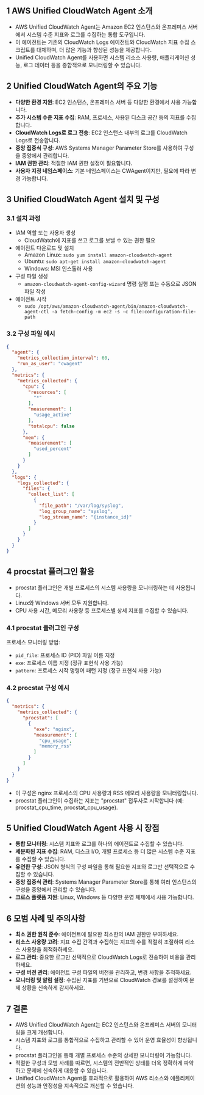 ## 1 AWS Unified CloudWatch Agent 소개

- AWS Unified CloudWatch Agent는 Amazon EC2 인스턴스와 온프레미스 서버에서 시스템 수준 지표와 로그를 수집하는 통합 도구입니다.
- 이 에이전트는 기존의 CloudWatch Logs 에이전트와 CloudWatch 지표 수집 스크립트를 대체하며, 더 많은 기능과 향상된 성능을 제공합니다.
- Unified CloudWatch Agent를 사용하면 시스템 리소스 사용량, 애플리케이션 성능, 로그 데이터 등을 종합적으로 모니터링할 수 있습니다.



## 2 Unified CloudWatch Agent의 주요 기능

- **다양한 환경 지원**: EC2 인스턴스, 온프레미스 서버 등 다양한 환경에서 사용 가능합니다.
- **추가 시스템 수준 지표 수집**: RAM, 프로세스, 사용된 디스크 공간 등의 지표를 수집합니다.
- **CloudWatch Logs로 로그 전송**: EC2 인스턴스 내부의 로그를 CloudWatch Logs로 전송합니다.
- **중앙 집중식 구성**: AWS Systems Manager Parameter Store를 사용하여 구성을 중앙에서 관리합니다.
- **IAM 권한 관리**: 적절한 IAM 권한 설정이 필요합니다.
- **사용자 지정 네임스페이스**: 기본 네임스페이스는 CWAgent이지만, 필요에 따라 변경 가능합니다.



## 3 Unified CloudWatch Agent 설치 및 구성

### 3.1 설치 과정

- IAM 역할 또는 사용자 생성
	- CloudWatch에 지표를 쓰고 로그를 보낼 수 있는 권한 필요
- 에이전트 다운로드 및 설치
	- Amazon Linux: `sudo yum install amazon-cloudwatch-agent`
	- Ubuntu: `sudo apt-get install amazon-cloudwatch-agent`
	- Windows: MSI 인스톨러 사용
- 구성 파일 생성
	- `amazon-cloudwatch-agent-config-wizard` 명령 실행 또는 수동으로 JSON 파일 작성
- 에이전트 시작
	- `sudo /opt/aws/amazon-cloudwatch-agent/bin/amazon-cloudwatch-agent-ctl -a fetch-config -m ec2 -s -c file:configuration-file-path`



### 3.2 구성 파일 예시

```json
{
  "agent": {
    "metrics_collection_interval": 60,
    "run_as_user": "cwagent"
  },
  "metrics": {
    "metrics_collected": {
      "cpu": {
        "resources": [
          "*"
        ],
        "measurement": [
          "usage_active"
        ],
        "totalcpu": false
      },
      "mem": {
        "measurement": [
          "used_percent"
        ]
      }
    }
  },
  "logs": {
    "logs_collected": {
      "files": {
        "collect_list": [
          {
            "file_path": "/var/log/syslog",
            "log_group_name": "syslog",
            "log_stream_name": "{instance_id}"
          }
        ]
      }
    }
  }
}
```



## 4 procstat 플러그인 활용

- procstat 플러그인은 개별 프로세스의 시스템 사용량을 모니터링하는 데 사용됩니다.
- Linux와 Windows 서버 모두 지원합니다.
- CPU 사용 시간, 메모리 사용량 등 프로세스별 상세 지표를 수집할 수 있습니다.



### 4.1 procstat 플러그인 구성

프로세스 모니터링 방법:
- `pid_file`: 프로세스 ID (PID) 파일 이름 지정
- `exe`: 프로세스 이름 지정 (정규 표현식 사용 가능)
- `pattern`: 프로세스 시작 명령어 패턴 지정 (정규 표현식 사용 가능)



### 4.2 procstat 구성 예시

```json
{
  "metrics": {
    "metrics_collected": {
      "procstat": [
        {
          "exe": "nginx",
          "measurement": [
            "cpu_usage",
            "memory_rss"
          ]
        }
      ]
    }
  }
}
```

- 이 구성은 nginx 프로세스의 CPU 사용량과 RSS 메모리 사용량을 모니터링합니다.
- procstat 플러그인이 수집하는 지표는 "procstat" 접두사로 시작합니다 (예: procstat_cpu_time, procstat_cpu_usage).



## 5 Unified CloudWatch Agent 사용 시 장점

- **통합 모니터링**: 시스템 지표와 로그를 하나의 에이전트로 수집할 수 있습니다.
- **세분화된 지표 수집**: RAM, 디스크 I/O, 개별 프로세스 등 더 많은 시스템 수준 지표를 수집할 수 있습니다.
- **유연한 구성**: JSON 형식의 구성 파일을 통해 필요한 지표와 로그만 선택적으로 수집할 수 있습니다.
- **중앙 집중식 관리**: Systems Manager Parameter Store를 통해 여러 인스턴스의 구성을 중앙에서 관리할 수 있습니다.
- **크로스 플랫폼 지원**: Linux, Windows 등 다양한 운영 체제에서 사용 가능합니다.



## 6 모범 사례 및 주의사항

- **최소 권한 원칙 준수**: 에이전트에 필요한 최소한의 IAM 권한만 부여하세요.
- **리소스 사용량 고려**: 지표 수집 간격과 수집하는 지표의 수를 적절히 조절하여 리소스 사용량을 최적화하세요.
- **로그 관리**: 중요한 로그만 선택적으로 CloudWatch Logs로 전송하여 비용을 관리하세요.
- **구성 버전 관리**: 에이전트 구성 파일의 버전을 관리하고, 변경 사항을 추적하세요.
- **모니터링 및 알림 설정**: 수집된 지표를 기반으로 CloudWatch 경보를 설정하여 문제 상황을 신속하게 감지하세요.



## 7 결론

- AWS Unified CloudWatch Agent는 EC2 인스턴스와 온프레미스 서버의 모니터링을 크게 개선합니다.
- 시스템 지표와 로그를 통합적으로 수집하고 관리할 수 있어 운영 효율성이 향상됩니다.
- procstat 플러그인을 통해 개별 프로세스 수준의 상세한 모니터링이 가능합니다.
- 적절한 구성과 모범 사례를 따르면, 시스템의 전반적인 상태를 더욱 정확하게 파악하고 문제에 신속하게 대응할 수 있습니다.
- Unified CloudWatch Agent를 효과적으로 활용하여 AWS 리소스와 애플리케이션의 성능과 안정성을 지속적으로 개선할 수 있습니다.